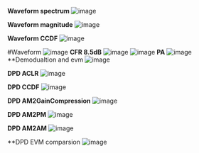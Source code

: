 **Waveform spectrum**
![image](https://user-images.githubusercontent.com/87049112/200747432-3ad371d8-e302-42a4-9a9c-eff3f1e5ce96.png)

**Waveform magnitude**
![image](https://user-images.githubusercontent.com/87049112/200747828-6722066e-8b50-4af8-85f8-9a8083b56aa3.png)

**Waveform CCDF**
![image](https://user-images.githubusercontent.com/87049112/200748012-21777f2f-b1bb-4bb1-96eb-4924db14216e.png)


#Waveform
![image](https://user-images.githubusercontent.com/87049112/200772421-45f1db0c-f4fe-4dbf-97f7-22ec38620f41.png)
**CFR 8.5dB**
![image](https://user-images.githubusercontent.com/87049112/200772628-1542f8b3-1518-45f7-a885-ca016bc8df0c.png)
![image](https://user-images.githubusercontent.com/87049112/200773230-8f0b1fdb-388a-4b0d-9c0c-a175bef28666.png)
**PA**
![image](https://user-images.githubusercontent.com/87049112/200773508-74ae2c4f-fa2b-48ae-837e-eb5b4ad7cab6.png)
**Demodualtion and evm
![image](https://user-images.githubusercontent.com/87049112/200773800-159fb898-1a56-4a2b-9d31-19e99fa490ce.png)

**DPD ACLR**
![image](https://user-images.githubusercontent.com/87049112/201257013-4783bc16-e9a6-422b-93bb-90293f6e3d99.png)

**DPD CCDF**
![image](https://user-images.githubusercontent.com/87049112/201257105-ea755cad-0332-4be1-bf53-02baa823e60c.png)

**DPD AM2GainCompression**
![image](https://user-images.githubusercontent.com/87049112/201257374-61d32d37-e047-4a5f-b0db-b1b746c978b6.png)

**DPD AM2PM**
![image](https://user-images.githubusercontent.com/87049112/201257619-b865689f-82b8-4690-bf05-2ee8cf69db88.png)

**DPD AM2AM**
![image](https://user-images.githubusercontent.com/87049112/201257733-e9c44182-91b6-4220-8a1f-812e23d879ca.png)

**DPD EVM comparsion
![image](https://user-images.githubusercontent.com/87049112/201257919-d6e974aa-8d2e-4ca5-bb61-098ccfda5696.png)
